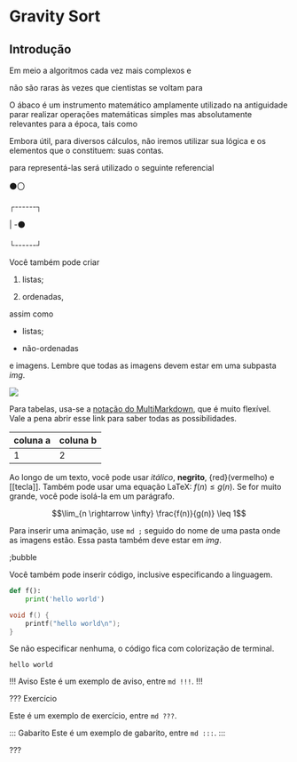 Gravity Sort
======

Introdução
---------

Em meio a algoritmos cada vez mais complexos e 



não são raras às vezes que cientistas se voltam para 







O ábaco é um instrumento matemático amplamente utilizado na antiguidade parar realizar operações matemáticas simples mas absolutamente relevantes para a época, tais como

Embora útil, para diversos cálculos, não iremos utilizar sua lógica  e os elementos que o constituem: suas contas.

para representá-las será utilizado o seguinte referencial



⚫〇

┌------┐

| -⚫

└------┘

Você também pode criar

1. listas;

2. ordenadas,

assim como

* listas;

* não-ordenadas

e imagens. Lembre que todas as imagens devem estar em uma subpasta *img*.

![](logo.png)

Para tabelas, usa-se a [notação do
MultiMarkdown](https://fletcher.github.io/MultiMarkdown-6/syntax/tables.html),
que é muito flexível. Vale a pena abrir esse link para saber todas as
possibilidades.

| coluna a | coluna b |
|----------|----------|
| 1        | 2        |

Ao longo de um texto, você pode usar *itálico*, **negrito**, {red}(vermelho) e
[[tecla]]. Também pode usar uma equação LaTeX: $f(n) \leq g(n)$. Se for muito
grande, você pode isolá-la em um parágrafo.

$$\lim_{n \rightarrow \infty} \frac{f(n)}{g(n)} \leq 1$$

Para inserir uma animação, use `md ;` seguido do nome de uma pasta onde as
imagens estão. Essa pasta também deve estar em *img*.

;bubble

Você também pode inserir código, inclusive especificando a linguagem.

``` py
def f():
    print('hello world')
```

``` c
void f() {
    printf("hello world\n");
}
```

Se não especificar nenhuma, o código fica com colorização de terminal.

```
hello world
```


!!! Aviso
Este é um exemplo de aviso, entre `md !!!`.
!!!


??? Exercício

Este é um exemplo de exercício, entre `md ???`.

::: Gabarito
Este é um exemplo de gabarito, entre `md :::`.
:::

???
